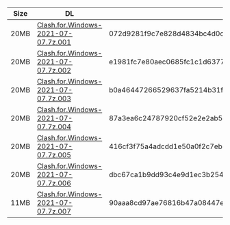 |    Size   |     DL  | sha512sum |
|  ---  |  ---  |  ---  |
| 20MB | [Clash.for.Windows-2021-07-07.7z.001](https://cdn.jsdelivr.net/gh/appleians/cfw_m1@main/Clash.for.Windows-2021-07-07.7z.001) | 072d9281f9c7e828d4834bc4d0cd5b870c8b913d075bc5005ad842741a8fabed473f16e27fb3d15182787cbac0d0a62866fd12adfa98ce5e2de8c19a6d5fb56e |
| 20MB | [Clash.for.Windows-2021-07-07.7z.002](https://cdn.jsdelivr.net/gh/appleians/cfw_m1@main/Clash.for.Windows-2021-07-07.7z.002) | e1981fc7e80aec0685fc1c1d6377a2be50cb0eca31df8b0c793f2a3f125b7bfbd2039da0dd97fbb9e252ee1d04f752b200a0e641e7b6479dd620720a6c6de577 |
| 20MB | [Clash.for.Windows-2021-07-07.7z.003](https://cdn.jsdelivr.net/gh/appleians/cfw_m1@main/Clash.for.Windows-2021-07-07.7z.003) | b0a46447266529637fa5214b31fa354086c75d939571157ec2a42be1c591fe123c37f013c72fa271f47289a43247a8c8e67d67b3a34dc33dc9fafda9e8056908 |
| 20MB | [Clash.for.Windows-2021-07-07.7z.004](https://cdn.jsdelivr.net/gh/appleians/cfw_m1@main/Clash.for.Windows-2021-07-07.7z.004) | 87a3ea6c24787920cf52e2e2ab507f32212f0866d2353409f0e22add468125e45047059aa96c4153a553f229550273c7bda32816abc56d0924e23f5e52f7bb1c |
| 20MB | [Clash.for.Windows-2021-07-07.7z.005](https://cdn.jsdelivr.net/gh/appleians/cfw_m1@main/Clash.for.Windows-2021-07-07.7z.005) | 416cf3f75a4adcdd1e50a0f2c7eb11ffe5366f70477ebd9249e5083577fa7843251ba50a4ee308f261efdd30cdefb09572379c7cf368e7b67faa568df8b4485d |
| 20MB | [Clash.for.Windows-2021-07-07.7z.006](https://cdn.jsdelivr.net/gh/appleians/cfw_m1@main/Clash.for.Windows-2021-07-07.7z.006) | dbc67ca1b9dd93c4e9d1ec3b254fb1b7062347cddb2269f1086dd933e50143641874ebbbcb07c8cb329146bff9acc86211de190330a278b98fe4c9aaf8eb6731 |
| 11MB | [Clash.for.Windows-2021-07-07.7z.007](https://cdn.jsdelivr.net/gh/appleians/cfw_m1@main/Clash.for.Windows-2021-07-07.7z.007) | 90aaa8cd97ae76816b47a08447ee077bea9bb8690e43b6624fdfff018ae7eb6f4363af51615dd3c126d0f1a97e631fa92688a6791b02eee5b6228cf8653a1e19 |
